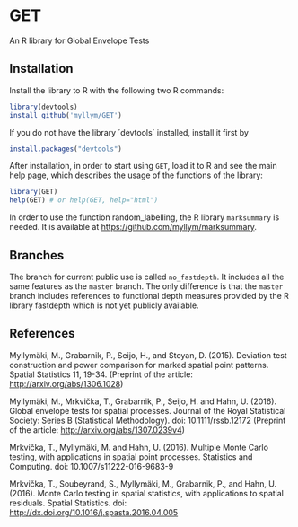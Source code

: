 # GET

An R library for Global Envelope Tests

## Installation

Install the library to R with the following two R commands:

```R
library(devtools)
install_github('myllym/GET')
```

If you do not have the library ´devtools´ installed, install it first by

```R
install.packages("devtools")
```

After installation, in order to start using `GET`, load it to R and see
the main help page, which describes the usage of the functions of the library:
```R
library(GET)
help(GET) # or help(GET, help="html")
```

In order to use the function random_labelling, the R library `marksummary` is
needed. It is available at https://github.com/myllym/marksummary.

## Branches

The branch for current public use is called `no_fastdepth`. It includes all the
same features as the `master` branch. The only difference is that the `master` 
branch includes references to functional depth measures provided by the R 
library fastdepth which is not yet publicly available.

## References

Myllymäki, M., Grabarnik, P., Seijo, H., and Stoyan, D. (2015).
Deviation test construction and power comparison for marked spatial point
patterns. Spatial Statistics 11, 19-34.
(Preprint of the article: http://arxiv.org/abs/1306.1028)

Myllymäki, M., Mrkvička, T., Grabarnik, P., Seijo, H. and Hahn, U. (2016).
Global envelope tests for spatial processes. Journal of the Royal Statistical Society:
Series B (Statistical Methodology). doi: 10.1111/rssb.12172
(Preprint of the article: http://arxiv.org/abs/1307.0239v4)

Mrkvička, T., Myllymäki, M. and Hahn, U. (2016).
Multiple Monte Carlo testing, with applications in spatial point processes.
Statistics and Computing. doi: 10.1007/s11222-016-9683-9

Mrkvička, T., Soubeyrand, S., Myllymäki, M., Grabarnik, P., and Hahn, U. (2016).
Monte Carlo testing in spatial statistics, with applications to spatial residuals.
Spatial Statistics. doi: http://dx.doi.org/10.1016/j.spasta.2016.04.005
